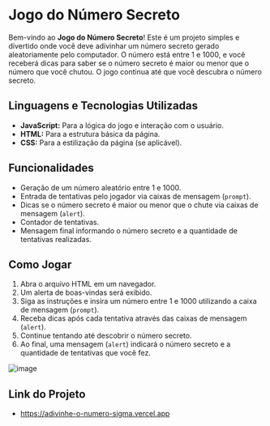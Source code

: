 # Jogo do Número Secreto

Bem-vindo ao **Jogo do Número Secreto**! Este é um projeto simples e divertido onde você deve adivinhar um número secreto gerado aleatoriamente pelo computador. O número está entre 1 e 1000, e você receberá dicas para saber se o número secreto é maior ou menor que o número que você chutou. O jogo continua até que você descubra o número secreto.

## Linguagens e Tecnologias Utilizadas

- **JavaScript:** Para a lógica do jogo e interação com o usuário.
- **HTML:** Para a estrutura básica da página.
- **CSS:** Para a estilização da página (se aplicável).

## Funcionalidades

- Geração de um número aleatório entre 1 e 1000.
- Entrada de tentativas pelo jogador via caixas de mensagem (`prompt`).
- Dicas se o número secreto é maior ou menor que o chute via caixas de mensagem (`alert`).
- Contador de tentativas.
- Mensagem final informando o número secreto e a quantidade de tentativas realizadas.

## Como Jogar

1. Abra o arquivo HTML em um navegador.
2. Um alerta de boas-vindas será exibido.
3. Siga as instruções e insira um número entre 1 e 1000 utilizando a caixa de mensagem (`prompt`).
4. Receba dicas após cada tentativa através das caixas de mensagem (`alert`).
5. Continue tentando até descobrir o número secreto.
6. Ao final, uma mensagem (`alert`) indicará o número secreto e a quantidade de tentativas que você fez.

![image](https://github.com/matheusplombon/adivinhe_o_numero/assets/174143978/97d40728-9720-4d83-860c-55fcccc5a98d)

## Link do Projeto
- https://adivinhe-o-numero-sigma.vercel.app
